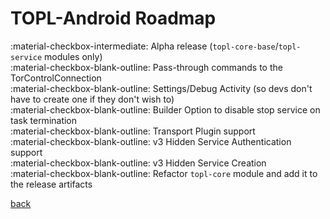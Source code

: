 # TOPL-Android Roadmap

<!-- checked = :material-checkbox-marked: -->
<!-- Intermediate = :material-checkbox-intermediate: -->
<!-- Unchecked = :material-checkbox-blank-outline: -->

 :material-checkbox-intermediate: Alpha release (`topl-core-base`/`topl-service` modules only)  
 :material-checkbox-blank-outline: Pass-through commands to the TorControlConnection  
 :material-checkbox-blank-outline: Settings/Debug Activity (so devs don't have to create one if they don't wish to)  
 :material-checkbox-blank-outline: Builder Option to disable stop service on task termination  
 :material-checkbox-blank-outline: Transport Plugin support  
 :material-checkbox-blank-outline: v3 Hidden Service Authentication support  
 :material-checkbox-blank-outline: v3 Hidden Service Creation  
 :material-checkbox-blank-outline: Refactor `topl-core` module and add it to the release artifacts  

[back](index.md)
